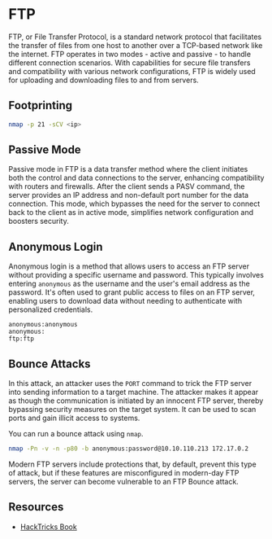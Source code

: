 # FTP

FTP, or File Transfer Protocol, is a standard network protocol that facilitates the transfer of files from one host to another over a TCP-based network like the internet. FTP operates in two modes - active and passive - to handle different connection scenarios. With capabilities for secure file transfers and compatibility with various network configurations, FTP is widely used for uploading and downloading files to and from servers.

## Footprinting

```bash title="Using nmap"
nmap -p 21 -sCV <ip>
```

## Passive Mode

Passive mode in FTP is a data transfer method where the client initiates both the control and data connections to the server, enhancing compatibility with routers and firewalls. After the client sends a PASV command, the server provides an IP address and non-default port number for the data connection. This mode, which bypasses the need for the server to connect back to the client as in active mode, simplifies network configuration and boosters security.

## Anonymous Login

Anonymous login is a method that allows users to access an FTP server without providing a specific username and password. This typically involves entering `anonymous` as the username and the user's email address as the password. It's often used to grant public access to files on an FTP server, enabling users to download data without needing to authenticate with personalized credentials.

```text
anonymous:anonymous
anonymous:
ftp:ftp
```

## Bounce Attacks

In this attack, an attacker uses the `PORT` command to trick the FTP server into sending information to a target machine. The attacker makes it appear as though the communication is initiated by an innocent FTP server, thereby bypassing security measures on the target system. It can be used to scan ports and gain illicit access to systems.

You can run a bounce attack using `nmap`.

```bash
nmap -Pn -v -n -p80 -b anonymous:password@10.10.110.213 172.17.0.2
```

Modern FTP servers include protections that, by default, prevent this type of attack, but if these features are misconfigured in modern-day FTP servers, the server can become vulnerable to an FTP Bounce attack.

## Resources

- [HackTricks Book](https://book.hacktricks.xyz/network-services-pentesting/pentesting-ftp)